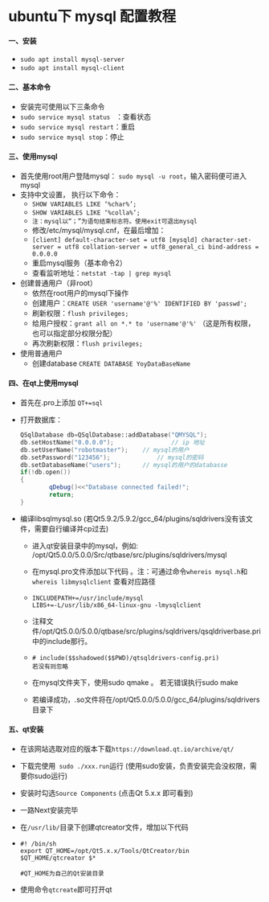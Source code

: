 # ubuntu下 mysql 配置教程

#### 一、安装

* `sudo apt install mysql-server`
* `sudo apt install mysql-client`



#### 二、基本命令

* 安装完可使用以下三条命令
* `sudo service mysql status ` ：查看状态
* `sudo service mysql restart`：重启
* `sudo service mysql stop`：停止



#### 三、使用mysql

* 首先使用root用户登陆mysql： `sudo mysql -u root`，输入密码便可进入mysql
* 支持中文设置， 执行以下命令：
  * `SHOW VARIABLES LIKE ‘%char%’;`
  * `SHOW VARIABLES LIKE ‘%colla%’;`
  * `注：mysql以“；”为语句结束标志符。使用exit可退出mysql`
  * 修改/etc/mysql/mysql.cnf，在最后增加：
  * `[client]
     default-character-set = utf8
     [mysqld]
     character-set-server = utf8
     collation-server = utf8_general_ci
     bind-address = 0.0.0.0`
  * 重启mysql服务（基本命令2）
  * 查看监听地址：`netstat -tap | grep mysql`
* 创建普通用户（非root）
  * 依然在root用户的mysql下操作
  * 创建用户：`CREATE USER 'username'@'%' IDENTIFIED BY 'passwd';`
  * 刷新权限：`flush privileges;`
  * 给用户授权：`grant all on *.* to 'username'@'%'` （这是所有权限，也可以指定部分权限分配）
  * 再次刷新权限：`flush privileges;`
* 使用普通用户
  * 创建database `CREATE DATABASE YoyDataBaseName`



#### 四、在qt上使用mysql

* 首先在.pro上添加 `QT+=sql`

* 打开数据库：

  ```c++
  QSqlDatabase db=QSqlDatabase::addDatabase("QMYSQL");
  db.setHostName("0.0.0.0");				// ip 地址
  db.setUserName("robotmaster");	// mysql的用户
  db.setPassword("123456");				// mysql的密码
  db.setDatabaseName("users");		// mysql的用户的databasse
  if(!db.open())
  {
          qDebug()<<"Database connected failed!";
          return;
  }
  ```

* 编译libsqlmysql.so (若Qt5.9.2/5.9.2/gcc_64/plugins/sqldrivers没有该文件，需要自行编译并cp过去)

  * 进入qt安装目录中的mysql，例如: /opt/Qt5.0.0/5.0.0/Src/qtbase/src/plugins/sqldrivers/mysql

  * 在mysql.pro文件添加以下代码 。注：可通过命令`whereis mysql.h`和`whereis libmysqlclient` 查看对应路径

  * ```properties
    INCLUDEPATH+=/usr/include/mysql
    LIBS+=-L/usr/lib/x86_64-linux-gnu -lmysqlclient
    ```

  * 注释文件/opt/Qt5.0.0/5.0.0/qtbase/src/plugins/sqldrivers/qsqldriverbase.pri中的include那行。

  * ```properties
    # include($$shadowed($$PWD)/qtsqldrivers-config.pri)
    若没有则忽略
    ```

  * 在mysql文件夹下，使用sudo qmake 。 若无错误执行sudo make

  * 若编译成功，.so文件将在/opt/Qt5.0.0/5.0.0/gcc_64/plugins/sqldrivers目录下



#### 五、qt安装

* 在该网站选取对应的版本下载`https://download.qt.io/archive/qt/`

* 下载完使用` sudo ./xxx.run`运行 (使用sudo安装，负责安装完会没权限，需要你sudo运行)

* 安装时勾选`Source Components` (点击Qt 5.x.x 即可看到)

* 一路Next安装完毕

* 在`/usr/lib/`目录下创建qtcreator文件，增加以下代码

* ```
  #! /bin/sh
  export QT_HOME=/opt/Qt5.x.x/Tools/QtCreator/bin
  $QT_HOME/qtcreator $*
  
  #QT_HOME为自己的Qt安装目录
  ```

* 使用命令`qtcreate`即可打开qt
